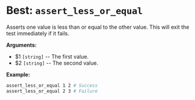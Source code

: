 # Best: `assert_less_or_equal`

Asserts one value is less than or equal to the other value.
This will exit the test immediately if it fails.



**Arguments:**

 - $1  `[string]`    -- The first value.
 - $2  `[string]`    -- The second value.



**Example:**

```bash
assert_less_or_equal 1 2 # Success
assert_less_or_equal 2 3 # Failure
```

